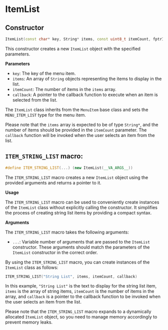 # ItemList

## Constructor

```cpp
ItemList(const char* key, String* items, const uint8_t itemCount, fptrInt callback);
```

This constructor creates a new `ItemList` object with the specified parameters.

**Parameters**

* `key`: The key of the menu item.
* `items`: An array of `String` objects representing the items to display in the list.
* `itemCount`: The number of items in the `items` array.
* `callback`: A pointer to the callback function to execute when an item is selected from the list.

The `ItemList` class inherits from the `MenuItem` base class and sets the `MENU_ITEM_LIST` type for the menu item.

Please note that the `items` array is expected to be of type `String*`, and the number of items should be provided in the `itemCount` parameter. The `callback` function will be invoked when the user selects an item from the list.

## `ITEM_STRING_LIST` macro:

```cpp
#define ITEM_STRING_LIST(...) (new ItemList(__VA_ARGS__))
```

The `ITEM_STRING_LIST` macro creates a new `ItemList` object using the provided arguments and returns a pointer to it.

**Usage**

The `ITEM_STRING_LIST` macro can be used to conveniently create instances of the `ItemList` class without explicitly calling the constructor. It simplifies the process of creating string list items by providing a compact syntax.

**Arguments**

The `ITEM_STRING_LIST` macro takes the following arguments:

* `...`: Variable number of arguments that are passed to the `ItemList` constructor. These arguments should match the parameters of the `ItemList` constructor in the correct order.

By using the `ITEM_STRING_LIST` macro, you can create instances of the `ItemList` class as follows:

```cpp
ITEM_STRING_LIST("String List", items, itemCount, callback)
```

In this example, `"String List"` is the text to display for the string list item, `items` is the array of string items, `itemCount` is the number of items in the array, and `callback` is a pointer to the callback function to be invoked when the user selects an item from the list.

Please note that the `ITEM_STRING_LIST` macro expands to a dynamically allocated `ItemList` object, so you need to manage memory accordingly to prevent memory leaks.
